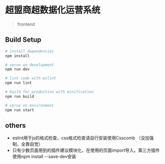 # 超盟商超数据化运营系统

> frontend

## Build Setup

```bash
# install dependencies
npm install

# serve on development
npm run dev

# lint code with eslint
npm run lint

# build for production with minification
npm run build

# serve on environment
npm run start
```

## others

* eslint用于js的格式检查，css格式检查请自行安装使用Csscomb （没加强制，全靠自觉）
* 只有少数页面用到的插件建议模块化，在使用的页面import导入。第三方插件使用npm install --save-dev安装
